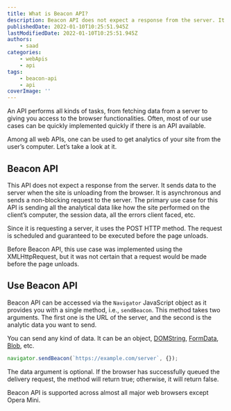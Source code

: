 ```yaml
---
title: What is Beacon API?
description: Beacon API does not expect a response from the server. It sends data to the server when the site is unloading from the browser. Let's take a deeper look into the Beacon API in this piece.
publishedDate: 2022-01-10T10:25:51.945Z
lastModifiedDate: 2022-01-10T10:25:51.945Z
authors:
    - saad
categories:
    - webApis
    - api
tags:
    - beacon-api
    - api
coverImage: ''
---
```


<Lead>

An API performs all kinds of tasks, from fetching data from a server to giving you access to the browser functionalities. Often, most of our use cases can be quickly implemented quickly if there is an API available.

</Lead>

Among all web APIs, one can be used to get analytics of your site from the user’s computer. Let’s take a look at it.

## Beacon API

This API does not expect a response from the server. It sends data to the server when the site is unloading from the browser. It is asynchronous and sends a non-blocking request to the server. The primary use case for this API is sending all the analytical data like how the site performed on the client’s computer, the session data, all the errors client faced, etc.

Since it is requesting a server, it uses the POST HTTP method. The request is scheduled and guaranteed to be executed before the page unloads.

Before Beacon API, this use case was implemented using the XMLHttpRequest, but it was not certain that a request would be made before the page unloads.

## Use Beacon API

Beacon API can be accessed via the `Navigator` JavaScript object as it provides you with a single method, i.e., `sendBeacon`. This method takes two arguments. The first one is the URL of the server, and the second is the analytic data you want to send.

You can send any kind of data. It can be an object, [DOMString](https://developer.mozilla.org/en-US/docs/Web/API/DOMString), [FormData](https://developer.mozilla.org/en-US/docs/Web/API/FormData), [Blob](https://developer.mozilla.org/en-US/docs/Web/API/Blob), etc.

```js
navigator.sendBeacon(`https://example.com/server`, {});
```

The data argument is optional. If the browser has successfully queued the delivery request, the method will return true; otherwise, it will return false.

Beacon API is supported across almost all major web browsers except Opera Mini.
